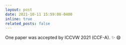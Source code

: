 ```yaml
---
layout: post
date: 2021-10-11 15:59:00-0400
inline: true
related_posts: false
---
```


One paper was accepted by ICCVW 2021 (CCF-A).  :sparkles: :smile: